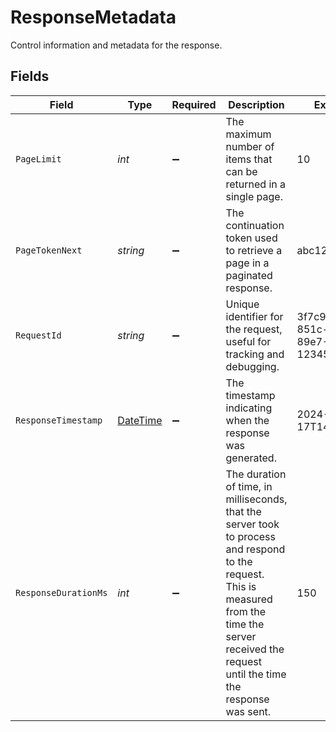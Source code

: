 # ResponseMetadata

Control information and metadata for the response.


## Fields

| Field                                                                                                                                                                                                      | Type                                                                                                                                                                                                       | Required                                                                                                                                                                                                   | Description                                                                                                                                                                                                | Example                                                                                                                                                                                                    |
| ---------------------------------------------------------------------------------------------------------------------------------------------------------------------------------------------------------- | ---------------------------------------------------------------------------------------------------------------------------------------------------------------------------------------------------------- | ---------------------------------------------------------------------------------------------------------------------------------------------------------------------------------------------------------- | ---------------------------------------------------------------------------------------------------------------------------------------------------------------------------------------------------------- | ---------------------------------------------------------------------------------------------------------------------------------------------------------------------------------------------------------- |
| `PageLimit`                                                                                                                                                                                                | *int*                                                                                                                                                                                                      | :heavy_minus_sign:                                                                                                                                                                                         | The maximum number of items that can be returned in a single page.                                                                                                                                         | 10                                                                                                                                                                                                         |
| `PageTokenNext`                                                                                                                                                                                            | *string*                                                                                                                                                                                                   | :heavy_minus_sign:                                                                                                                                                                                         | The continuation token used to retrieve a page in a paginated response.                                                                                                                                    | abc123                                                                                                                                                                                                     |
| `RequestId`                                                                                                                                                                                                | *string*                                                                                                                                                                                                   | :heavy_minus_sign:                                                                                                                                                                                         | Unique identifier for the request, useful for tracking and debugging.                                                                                                                                      | 3f7c9e4b-851c-4f9b-89e7-123456789abc                                                                                                                                                                       |
| `ResponseTimestamp`                                                                                                                                                                                        | [DateTime](https://learn.microsoft.com/en-us/dotnet/api/system.datetime?view=net-5.0)                                                                                                                      | :heavy_minus_sign:                                                                                                                                                                                         | The timestamp indicating when the response was generated.                                                                                                                                                  | 2024-10-17T14:30:00Z                                                                                                                                                                                       |
| `ResponseDurationMs`                                                                                                                                                                                       | *int*                                                                                                                                                                                                      | :heavy_minus_sign:                                                                                                                                                                                         | The duration of time, in milliseconds, that the server took to process and respond <br/>to the request. This is measured from the time the server received the request <br/>until the time the response was sent.<br/> | 150                                                                                                                                                                                                        |